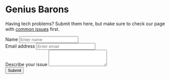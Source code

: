# Genius Barons
Having tech problems? Submit them here, but make sure to check our page with [common issues](/faq) first. 
<form action="/submit" target="_blank" method="post">
	<div class="form-group">
		<label for="name">Name</label>
		<input type="text" class="form-control" name="name" aria-describedby="name" placeholder="Enter name">
	</div>	
	<div class="form-group">
		<label for="email">Email address</label>
		<input type="email" class="form-control" name="email" aria-describedby="emailHelp" placeholder="Enter email">
	</div>
	<div class="form-group">
		<label for="description">Describe your issue</label>
		<textarea class="form-control" name="description" rows="3"></textarea>
	</div>
	<button type="submit" class="btn btn-primary">Submit</button>
</form>
